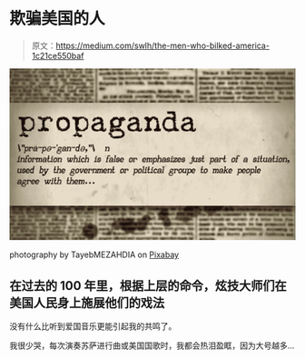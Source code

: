 # 欺骗美国的人

> 原文：<https://medium.com/swlh/the-men-who-bilked-america-1c21ce550baf>

![](img/7f5295c6c75048be599404c88a3a7c4b.png)

photography by TayebMEZAHDIA on [Pixabay](https://medium.com/u/a640208c527a?source=post_page-----1c21ce550baf--------------------------------)

## 在过去的 100 年里，根据上层的命令，炫技大师们在美国人民身上施展他们的戏法

没有什么比听到爱国音乐更能引起我的共鸣了。

我很少哭，每次演奏苏萨进行曲或美国国歌时，我都会热泪盈眶，因为大号越多…